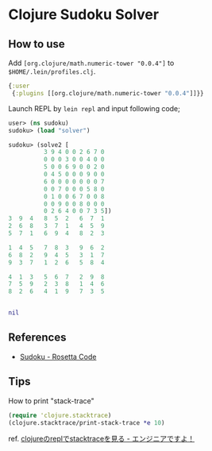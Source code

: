 # Clojure Sudoku Solver

## How to use

Add `[org.clojure/math.numeric-tower "0.0.4"]` to `$HOME/.lein/profiles.clj`.

```clj
{:user
 {:plugins [[org.clojure/math.numeric-tower "0.0.4"]]}}
```

Launch REPL by `lein repl` and input following code;

```clj
user> (ns sudoku)
sudoku> (load "solver")

sudoku> (solve2 [
          3 9 4 0 0 2 6 7 0
          0 0 0 3 0 0 4 0 0
          5 0 0 6 9 0 0 2 0
          0 4 5 0 0 0 9 0 0
          6 0 0 0 0 0 0 0 7
          0 0 7 0 0 0 5 8 0
          0 1 0 0 6 7 0 0 8
          0 0 9 0 0 8 0 0 0
          0 2 6 4 0 0 7 3 5])
3  9  4   8  5  2   6  7  1
2  6  8   3  7  1   4  5  9
5  7  1   6  9  4   8  2  3

1  4  5   7  8  3   9  6  2
6  8  2   9  4  5   3  1  7
9  3  7   1  2  6   5  8  4

4  1  3   5  6  7   2  9  8
7  5  9   2  3  8   1  4  6
8  2  6   4  1  9   7  3  5


nil
```

## References

* [Sudoku - Rosetta Code](http://rosettacode.org/wiki/Sudoku#Clojure)

## Tips

How to print "stack-trace"

```clj
(require 'clojure.stacktrace)
(clojure.stacktrace/print-stack-trace *e 10)
```

ref. [clojureのreplでstacktraceを見る - エンジニアですよ！](http://totem3.hatenablog.jp/entry/2013/10/22/055734)
